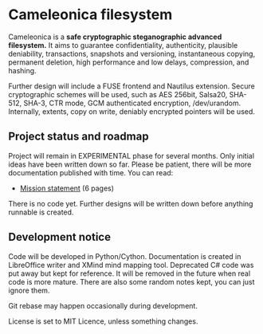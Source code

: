   Cameleonica filesystem
==========================

Cameleonica is a **safe cryptographic steganographic advanced filesystem.** It aims to guarantee confidentiality, authenticity, plausible deniability, transactions, snapshots and versioning, instantaneous copying, permanent deletion, high performance and low delays, compression, and hashing.

Further design will include a FUSE frontend and Nautilus extension. Secure cryptographic schemes will be used, such as AES 256bit, Salsa20, SHA-512, SHA-3, CTR mode, GCM authenticated encryption, /dev/urandom. Internally, extents, copy on write, deniably encrypted pointers will be used.

  Project status and roadmap
------------------------------

Project will remain in EXPERIMENTAL phase for several months. Only initial ideas have been written down so far. Please be patient, there will be more documentation published with time. You can read:

- [Mission statement](https://github.com/arekbulski/Cameleonica/blob/master/documentation/mission.pdf) (6 pages)

There is no code yet. Further designs will be written down before anything runnable is created. 

  Development notice
----------------------

Code will be developed in Python/Cython. Documentation is created in LibreOffice writer and XMind mind mapping tool. Deprecated C# code was put away but kept for reference. It will be removed in the future when real code is more mature. There are also some random notes kept, you can just ignore them.

Git rebase may happen occasionally during development.

License is set to MIT Licence, unless something changes.

